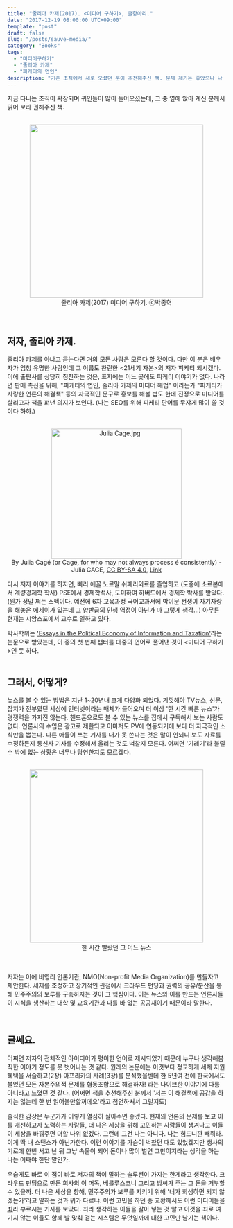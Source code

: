 ```yaml
---
title: "줄리아 카제(2017). <미디어 구하기>, 글항아리."
date: "2017-12-19 08:00:00 UTC+09:00"
template: "post"
draft: false
slug: "/posts/sauve-media/"
category: "Books"
tags:
  - "미디어구하기"
  - "줄리아 카제"
  - "피케티의 연인"
description: "기존 조직에서 새로 오셨던 분이 추천해주신 책. 문제 제기는 좋았으나 나 좀 쉽게 살면 어떤가."
---
```

지금 다니는 조직이 확장되며 귀인들이 많이 들어오셨는데, 그 중 옆에 앉아 계신 분께서 읽어 보라 권해주신 책.

<br/>
<center>
<img src='https://user-images.githubusercontent.com/8993099/33819411-a4b03746-de8d-11e7-8f2f-89896eeecec1.png' width="400px" /><br/>
줄리아 카제(2017) 미디어 구하기. ⓒ박종혁
</center>
<br/>
<br/>

## 저자, 줄리아 카제.

줄리아 카제를 아냐고 묻는다면 거의 모든 사람은 모른다 할 것이다. 다만 이 분은 배우자가 엄청 유명한 사람인데 그 이름도 찬란한 <21세기 자본>의 저자 피케티 되시겠다. 이에 출판사를 상당히 칭찬하는 것은, 표지에는 어느 곳에도 피케티 이야기가 없다. 나라면 판매 촉진을 위해, "피케티의 연인, 줄리아 카제의 미디어 해법" 이라든가 "피케티가 사랑한 언론의 해결책" 등의 자극적인 문구로 홍보를 해볼 법도 한데 진정으로 미디어를 살리고자 책을 펴낸 의지가 보인다. (나는 SEO를 위해 피케티 단어를 무쟈게 많이 쓸 것이다 하하.)

<br/>
<center>
<a href="https://commons.wikimedia.org/wiki/File:Julia_Cage.jpg#/media/File:Julia_Cage.jpg"><img src="https://upload.wikimedia.org/wikipedia/commons/thumb/5/5c/Julia_Cage.jpg/1200px-Julia_Cage.jpg" alt="Julia Cage.jpg" width="300px"></a>
<br/>By Julia Cagé (or Cage, for who may not always process é consistently) - Julia CAGE, <a href="https://creativecommons.org/licenses/by-sa/4.0" title="Creative Commons Attribution-Share Alike 4.0">CC BY-SA 4.0</a>, <a href="https://commons.wikimedia.org/w/index.php?curid=56238007">Link</a>
</center>

다시 저자 이야기를 하자면, 빠리 에꼴 노르말 쉬페리외르를 졸업하고 (도중에 소르본에서 계량경제학 학사) PSE에서 경제학석사, 도미하여 하버드에서 경제학 박사를 받았다. (뭔가 정말 쩌는 스펙이다. 예전에 6차 교육과정 국어교과서에 박이문 선생이 자기자랑을 해놓은 [에세이](http://www.seelotus.com/gojeon/hyeon-dae/su-pil/na-ui-kil.htm)가 있는데 그 양반급의 인생 역정이 아닌가 마 그렇게 생각...) 아무튼 현재는 시앙스포에서 교수로 일하고 있다.

박사학위는 ['Essays in the Political Economy of Information and Taxation'](http://www.theses.fr/2013EHES0112)라는 논문으로 받았는데, 이 중의 첫 번째 챕터를 대중의 언어로 풀어낸 것이 <미디어 구하기>인 듯 하다.
<br/>
<br/>
## 그래서, 어떻게?

뉴스를 볼 수 있는 방법은 지난 1~20년내 크게 다양화 되었다. 기껏해야 TV뉴스, 신문, 잡지가 전부였던 세상에 인터넷이라는 매체가 들어오며 더 이상 '한 시간 빠른 뉴스'가 경쟁력을 가지진 않는다. 핸드폰으로도 볼 수 있는 뉴스를 집에서 구독해서 보는 사람도 없다. 언론사의 수입은 광고로 제한되고 이마저도 PV에 연동되기에 보다 더 자극적인 소식만을 뽑는다. 다른 애들이 쓰는 기사를 내가 못 쓴다는 것은 말이 안되니 보도 자료를 수정하든지 통신사 기사를 수정해서 올리는 것도 벅찰지 모른다. 어쩌면 '기레기'라 불릴 수 밖에 없는 상황은 너무나 당연한지도 모르겠다.
<br/>
<br/>
<center>
<img src='http://img2.sbs.co.kr/img/sbs_cms/PG/2014/08/29/PG99682842_w1280_h720.jpg' width="400px" /><br/>
한 시간 빨랐던 그 어느 뉴스
</center>
<br/>
<br/>

저자는 이에 비영리 언론기관, NMO(Non-profit Media Organization)를 만들자고 제안한다. 세제를 조정하고 장기적인 관점에서 크라우드 펀딩과 권력의 공유/분산을 통해 민주주의의 보루를 구축하자는 것이 그 핵심이다. 이는 뉴스와 이를 만드는 언론사들이 지식을 생산하는 대학 및 교육기관과 다를 바 없는 공공재이기 때문이라 말한다.

<br/>

## 글쎄요.

어쩌면 저자의 전체적인 아이디어가 평이한 언어로 제시되었기 때문에 누구나 생각해봄직한 이야기 정도를 못 벗어나는 것 같다. 원래의 논문에는 이것보다 정교하게 세제 지원 혜택을 서술하고(2장) 아프리카의 사례(3장)를 분석했을텐데 한 5년여 전에 한국에서도 불었던 모든 자본주의적 문제를 협동조합으로 해결하자! 라는 나이브한 이야기에 다름 아니라고 느꼈던 것 같다. (어쩌면 책을 추천해주신 분께서 '저는 이 해결책에 공감을 하지는 않는데 한 번 읽어볼만할꺼에요'라고 첨언하셔서 그럴지도)

솔직한 감상은 누군가가 이렇게 열심히 살아주면 좋겠다. 현재의 언론의 문제를 보고 이를 개선하고자 노력하는 사람들, 더 나은 세상을 위해 고민하는 사람들이 생겨나고 이들이 세상을 바꿔주면 더할 나위 없겠다. 그런데 그건 나는 아니다. 나는 힘드니깐 빼줘라. 이게 딱 내 스탠스가 아닌가한다. 이런 이야기를 가슴이 벅찼던 때도 있었겠지만 생사의 기로에 한번 서고 난 뒤 그냥 속물이 되어 돈이나 많이 벌면 그만이지라는 생각을 하는 나는 어째야 한단 말인가. 

우습게도 바로 이 점이 바로 저자의 책이 말하는 솔루션이 가지는 한계라고 생각한다. 크라우드 펀딩으로 만든 회사의 이 머독, 베를루스코니 그리고 방씨가 주는 그 돈을 거부할 수 있을까. 더 나은 세상을 향해, 민주주의가 보루를 지키기 위해 '너가 희생하면 되지 않겠는가'라고 말하는 것과 뭐가 다르냐. 이런 고민을 하던 중 교황께서도 이런 미디어들을 [죄](https://www.theguardian.com/world/2017/dec/17/pope-francis-fake-and-sensationalised-news-a-very-serious-sin)라 부르시는 기사를 보았다. 죄라 생각하는 이들을 갈아 넣는 것 말고 이것을 죄로 여기지 않는 이들도 함께 발 맞춰 걷는 시스템은 무엇일까에 대한 고민만 남기는 책이다.